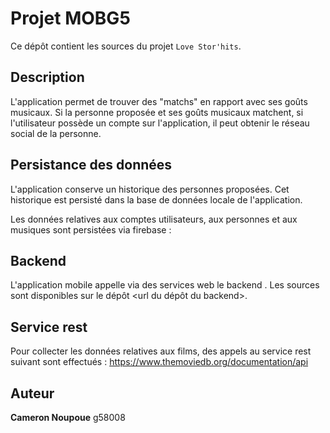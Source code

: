 # Projet MOBG5

Ce dépôt contient les sources du projet `Love Stor'hits`.

## Description

L'application permet de trouver des "matchs" en rapport avec ses goûts musicaux. Si la personne proposée et ses goûts musicaux matchent, si l'utilisateur possède un compte sur l'application, il peut obtenir le réseau social de la personne.

## Persistance des données

L'application conserve un historique des personnes proposées. Cet historique est persisté dans la base de données locale de l'application.

Les données relatives aux comptes utilisateurs, aux personnes et aux musiques sont persistées via firebase : <url du projet firebase>

## Backend

L'application mobile appelle via des services web le backend <nom du backend>. Les sources sont disponibles sur le dépôt <url du dépôt du backend>.

## Service rest

Pour collecter les données relatives aux films, des appels au service rest suivant sont effectués : https://www.themoviedb.org/documentation/api

## Auteur

**Cameron Noupoue** g58008
